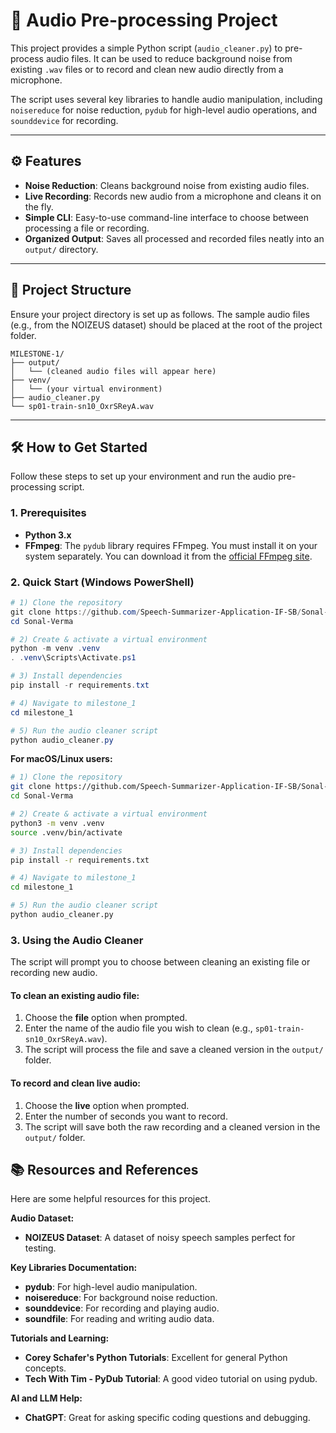 # 🚀 Audio Pre-processing Project

This project provides a simple Python script (`audio_cleaner.py`) to pre-process audio files. It can be used to reduce background noise from existing `.wav` files or to record and clean new audio directly from a microphone.

The script uses several key libraries to handle audio manipulation, including `noisereduce` for noise reduction, `pydub` for high-level audio operations, and `sounddevice` for recording.

---

## ⚙️ Features

* **Noise Reduction**: Cleans background noise from existing audio files.
* **Live Recording**: Records new audio from a microphone and cleans it on the fly.
* **Simple CLI**: Easy-to-use command-line interface to choose between processing a file or recording.
* **Organized Output**: Saves all processed and recorded files neatly into an `output/` directory.

---

## 📂 Project Structure

Ensure your project directory is set up as follows. The sample audio files (e.g., from the NOIZEUS dataset) should be placed at the root of the project folder.

```
MILESTONE-1/
├── output/
│   └── (cleaned audio files will appear here)
├── venv/
│   └── (your virtual environment)
├── audio_cleaner.py
└── sp01-train-sn10_OxrSReyA.wav
```

---

## 🛠️ How to Get Started

Follow these steps to set up your environment and run the audio pre-processing script.

### 1. Prerequisites

* **Python 3.x**
* **FFmpeg**: The `pydub` library requires FFmpeg. You must install it on your system separately. You can download it from the [official FFmpeg site](https://ffmpeg.org/download.html).

### 2. Quick Start (Windows PowerShell)

```powershell
# 1) Clone the repository
git clone https://github.com/Speech-Summarizer-Application-IF-SB/Sonal-Verma.git
cd Sonal-Verma

# 2) Create & activate a virtual environment
python -m venv .venv
. .venv\Scripts\Activate.ps1

# 3) Install dependencies
pip install -r requirements.txt

# 4) Navigate to milestone_1
cd milestone_1

# 5) Run the audio cleaner script
python audio_cleaner.py
```

**For macOS/Linux users:**
```bash
# 1) Clone the repository
git clone https://github.com/Speech-Summarizer-Application-IF-SB/Sonal-Verma.git
cd Sonal-Verma

# 2) Create & activate a virtual environment
python3 -m venv .venv
source .venv/bin/activate

# 3) Install dependencies
pip install -r requirements.txt

# 4) Navigate to milestone_1
cd milestone_1

# 5) Run the audio cleaner script
python audio_cleaner.py
```

### 3. Using the Audio Cleaner

The script will prompt you to choose between cleaning an existing file or recording new audio.

#### To clean an existing audio file:

1.  Choose the **file** option when prompted.
2.  Enter the name of the audio file you wish to clean (e.g., `sp01-train-sn10_OxrSReyA.wav`).
3.  The script will process the file and save a cleaned version in the `output/` folder.

#### To record and clean live audio:

1.  Choose the **live** option when prompted.
2.  Enter the number of seconds you want to record.
3.  The script will save both the raw recording and a cleaned version in the `output/` folder.
## 📚 Resources and References

Here are some helpful resources for this project.

**Audio Dataset:**
* **NOIZEUS Dataset**: A dataset of noisy speech samples perfect for testing.

**Key Libraries Documentation:**
* **pydub**: For high-level audio manipulation.
* **noisereduce**: For background noise reduction.
* **sounddevice**: For recording and playing audio.
* **soundfile**: For reading and writing audio data.

**Tutorials and Learning:**
* **Corey Schafer's Python Tutorials**: Excellent for general Python concepts.
* **Tech With Tim - PyDub Tutorial**: A good video tutorial on using pydub.

**AI and LLM Help:**
* **ChatGPT**: Great for asking specific coding questions and debugging.
